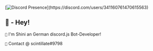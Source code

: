[![Discord Presence](https://lanyard-profile-readme.vercel.app/api/341160761470615563?animated=false&hideDiscrim=true&idleMessage=Hey!)](https://discord.com/users/341160761470615563)

## 🔰 - Hey!
`🔸` I'm Shini an German discord.js Bot-Developer!

`🔸` Contact @ scintillate#9798

